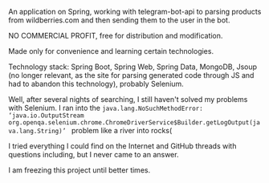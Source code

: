 An application on Spring, working with telegram-bot-api to parsing products from wildberries.com and then sending them to the user in the bot.

NO COMMERCIAL PROFIT, free for distribution and modification.

Made only for convenience and learning certain technologies.

Technology stack: Spring Boot, Spring Web, Spring Data, MongoDB, Jsoup (no longer relevant, as the site for parsing generated code through JS and had to abandon this technology), probably Selenium.

Well, after several nights of searching, I still haven't solved my problems with Selenium. 
I ran into the 
```java.lang.NoSuchMethodError: ‘java.io.OutputStream org.openqa.selenium.chrome.ChromeDriverService$Builder.getLogOutput(java.lang.String)’ ```
problem like a river into rocks( 

I tried everything I could find on the Internet and GitHub threads with questions including, but I never came to an answer.

I am freezing this project until better times.